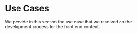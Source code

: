 # Use Cases
We provide in this section the use case that we resolved on the development process for the front end context.

